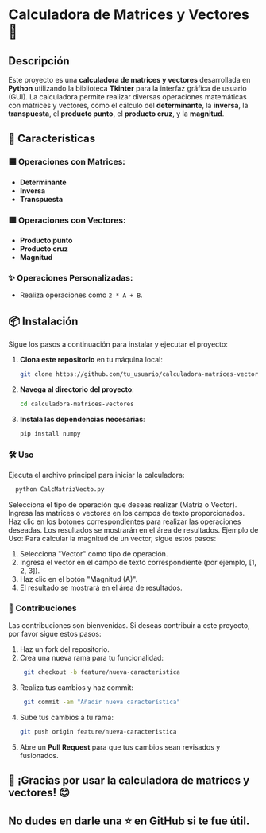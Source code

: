 # Calculadora de Matrices y Vectores 🧮

## Descripción
Este proyecto es una **calculadora de matrices y vectores** desarrollada en **Python** utilizando la biblioteca **Tkinter** para la interfaz gráfica de usuario (GUI). La calculadora permite realizar diversas operaciones matemáticas con matrices y vectores, como el cálculo del **determinante**, la **inversa**, la **transpuesta**, el **producto punto**, el **producto cruz**, y la **magnitud**.

## 🚀 Características
### 🟦 Operaciones con Matrices:
- **Determinante**
- **Inversa**
- **Transpuesta**

### 🟥 Operaciones con Vectores:
- **Producto punto**
- **Producto cruz**
- **Magnitud**

### ✨ Operaciones Personalizadas:
- Realiza operaciones como `2 * A + B`.

## 📦 Instalación
Sigue los pasos a continuación para instalar y ejecutar el proyecto:

1. **Clona este repositorio** en tu máquina local:
   ```bash
   git clone https://github.com/tu_usuario/calculadora-matrices-vectores.git
   ```
2. **Navega al directorio del proyecto**:
   ```bash
   cd calculadora-matrices-vectores
   ```
3. **Instala las dependencias necesarias**:
   ```bash
   pip install numpy
   ```
   
### 🛠️ Uso

Ejecuta el archivo principal para iniciar la calculadora:
```bash
  python CalcMatrizVecto.py
```
Selecciona el tipo de operación que deseas realizar (Matriz o Vector).
Ingresa las matrices o vectores en los campos de texto proporcionados.
Haz clic en los botones correspondientes para realizar las operaciones deseadas.
Los resultados se mostrarán en el área de resultados.
Ejemplo de Uso:
Para calcular la magnitud de un vector, sigue estos pasos:

1. Selecciona "Vector" como tipo de operación.
2. Ingresa el vector en el campo de texto correspondiente (por ejemplo, [1, 2, 3]).
3. Haz clic en el botón "Magnitud (A)".
4. El resultado se mostrará en el área de resultados.
### 🤝 Contribuciones

Las contribuciones son bienvenidas. Si deseas contribuir a este proyecto, por favor sigue estos pasos:

1. Haz un fork del repositorio.
2. Crea una nueva rama para tu funcionalidad:
   ```bash
    git checkout -b feature/nueva-caracteristica
3. Realiza tus cambios y haz commit:
   ```bash
    git commit -am "Añadir nueva característica"
4. Sube tus cambios a tu rama:
   ```bash
   git push origin feature/nueva-caracteristica
5. Abre un **Pull Request** para que tus cambios sean revisados y fusionados.

## 🌟 ¡Gracias por usar la calculadora de matrices y vectores! 😊
## No dudes en darle una ⭐ en GitHub si te fue útil.
